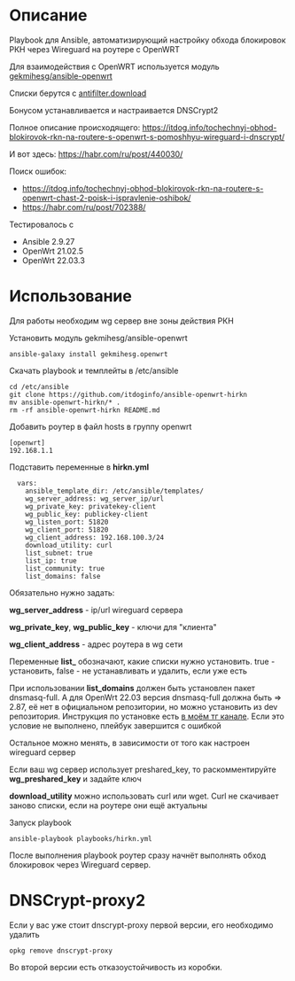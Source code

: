 # Описание
Playbook для Ansible, автоматизирующий настройку обхода блокировок РКН через Wireguard на роутере с OpenWRT

Для взаимодействия c OpenWRT используется модуль [gekmihesg/ansible-openwrt](https://github.com/gekmihesg/ansible-openwrt)

Списки берутся с [antifilter.download](https://antifilter.download/)

Бонусом устанавливается и настраивается DNSCrypt2

Полное описание происходящего: https://itdog.info/tochechnyj-obhod-blokirovok-rkn-na-routere-s-openwrt-s-pomoshhyu-wireguard-i-dnscrypt/

И вот здесь: https://habr.com/ru/post/440030/

Поиск ошибок:
- https://itdog.info/tochechnyj-obhod-blokirovok-rkn-na-routere-s-openwrt-chast-2-poisk-i-ispravlenie-oshibok/
- https://habr.com/ru/post/702388/

Тестировалось с
- Ansible 2.9.27
- OpenWrt 21.02.5
- OpenWrt 22.03.3

# Использование

Для работы необходим wg сервер вне зоны действия РКН

Установить модуль gekmihesg/ansible-openwrt

``` ansible-galaxy install gekmihesg.openwrt ```

Скачать playbook и темплейты в /etc/ansible

```
cd /etc/ansible
git clone https://github.com/itdoginfo/ansible-openwrt-hirkn
mv ansible-openwrt-hirkn/* .
rm -rf ansible-openwrt-hirkn README.md
```

Добавить роутер в файл hosts в группу openwrt
```
[openwrt]
192.168.1.1
```

Подставить переменные в **hirkn.yml**
```
  vars:
    ansible_template_dir: /etc/ansible/templates/
    wg_server_address: wg_server_ip/url
    wg_private_key: privatekey-client
    wg_public_key: publickey-client
    wg_listen_port: 51820
    wg_client_port: 51820
    wg_client_address: 192.168.100.3/24
    download_utility: curl
    list_subnet: true
    list_ip: true
    list_community: true
    list_domains: false
```

Обязательно нужно задать:

**wg_server_address** - ip/url wireguard сервера

**wg_private_key**, **wg_public_key** - ключи для "клиента"

**wg_client_address** - адрес роутера в wg сети

Переменные **list_** обозначают, какие списки нужно установить. true - установить, false - не устанавливать и удалить, если уже есть

При использовании **list_domains** должен быть установлен пакет dnsmasq-full. А для OpenWrt 22.03 версия dnsmasq-full должна быть => 2.87, её нет в официальном репозитории, но можно установить из dev репозитория. Инструкция по установке есть [в моём тг канале](https://t.me/itdoginf/12). Если это условие не выполнено, плейбук завершится с ошибкой

Остальное можно менять, в зависимости от того как настроен wireguard сервер

Если ваш wg сервер использует preshared_key, то раскомментируйте **wg_preshared_key** и задайте ключ

**download_utility** можно использовать curl или wget. Curl не скачивает заново списки, если на роутере они ещё актуальны

Запуск playbook
```
ansible-playbook playbooks/hirkn.yml
```

После выполнения playbook роутер сразу начнёт выполнять обход блокировок через Wireguard сервер.

# DNSCrypt-proxy2

Если у вас уже стоит dnscrypt-proxy первой версии, его необходимо удалить
```
opkg remove dnscrypt-proxy
```
Во второй версии есть отказоустойчивость из коробки.